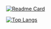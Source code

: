 [![Readme Card](https://github-readme-stats.vercel.app/api?username=nils-witt&count_private=true&theme=merko)](https://github.com/anuraghazra/github-readme-stats)

[![Top Langs](https://github-readme-stats.vercel.app/api/top-langs/?username=nils-witt)](https://github.com/anuraghazra/github-readme-stats)
